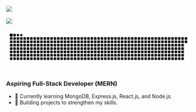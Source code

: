 [![](https://github.com/naheelkk/readme/intro.svg)](https://www.linkedin.com/in/naheel-kk/)

![](https://github-readme-stats.vercel.app/api/top-langs/?username=naheelkk&theme=aura&hide_border=true&include_all_commits=true&count_private=false&layout=compact)

[![](https://github.com/naheelkk/naheelkk/blob/main/contribution-grid-snake.svg)](https://www.linkedin.com/in/naheel-kk/)

### Aspiring Full-Stack Developer (MERN)
- 🌱 Currently learning MongoDB, Express.js, React.js, and Node.js.
- 💼 Building projects to strengthen my skills.
